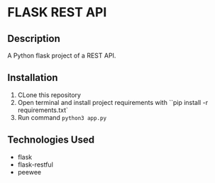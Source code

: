 # FLASK REST API

## Description

A Python flask project of a REST API.

## Installation

1. CLone this repository
2. Open terminal and install project requirements with ``pip install -r requirements.txt`
3. Run command `python3 app.py`

## Technologies Used

- flask
- flask-restful
- peewee
